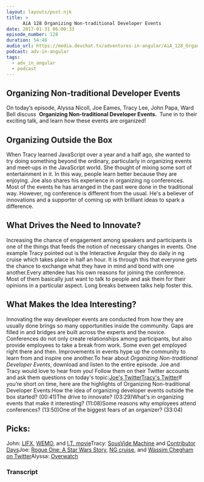 ```yaml
---
layout: layouts/post.njk
title: >
      AiA 128 Organizing Non-traditional Developer Events
date: 2017-01-31 06:00:33
episode_number: 128
duration: 54:46
audio_url: https://media.devchat.tv/adventures-in-angular/AiA_128_Organizing_Non_-_Traditional_Developer_Events.mp3
podcast: adv-in-angular
tags: 
  - adv_in_angular
  - podcast
---
```


## **Organizing Non-traditional Developer Events**
On today’s episode, Alyssa Nicoll, Joe Eames, Tracy Lee, John Papa, Ward Bell discuss&nbsp; **Organizing Non-traditional Developer Events.&nbsp;** Tune in to their exciting talk, and learn how these events&nbsp;are organized!
## Organizing Outside the Box
When Tracy learned JavaScript over a year and a half ago, she wanted to try doing something beyond the ordinary, particularly in organizing events and meet-ups in the JavaScript world. She thought of mixing some sort of entertainment in it. In this way, people learn better because they are enjoying.&nbsp;Joe also shares his experience in organizing ng conferences. Most of the events he has arranged in the past were done in the traditional way. However, ng conference is different from the usual. He's a believer of innovations and a supporter of&nbsp;coming up with brilliant ideas to spark a difference.
## What Drives the Need to Innovate?
Increasing the chance of engagement among speakers and participants is one of the things that feeds the notion&nbsp;of necessary changes in events.&nbsp;One example Tracy pointed out is the Interactive Angular they do daily in ng cruise which takes place in half an hour. It is through this that everyone gets the chance to exchange what they have in mind and bond with one another.Every attendee has his own reasons for joining the conference. Most of them basically just want to talk to people and ask them for their opinions in a particular aspect. Long breaks between talks help foster this.
## What Makes the Idea Interesting?
Innovating the way developer events are conducted from how they are usually done brings so many opportunities inside the community. Gaps are filled in and bridges are built across the experts and the novice. Conferences do not only create relationships among participants, but also provide employees to take a break from work. Some even get employed right there and then. Improvements in events hype up the community to learn from and inspire one another.To hear about _Organizing Non-traditional Developer Events_, download and listen to the entire episode. Joe and Tracy&nbsp;would love to hear from you! Follow them on their Twitter accounts and ask them questions on today's topic:[Joe's Twitter](https://twitter.com/josepheames)[Tracy's Twitter](https://twitter.com/ladyleet)If you’re short on time, here are the highlights of Organizing Non-traditional Developer Events:How the idea of organizing developer events outside the box started? (00:41)The drive to innovate? (03:29)What's in organizing events that make it interesting? (11:08)Some reasons why employees attend conferences? (13:50)One of the biggest fears of an organizer? (33:04)
## **Picks:**
John:&nbsp;[LIFX](http://www.lifx.com/), [WEMO](http://www.wemo.com/), and [I.T. movie](http://www.imdb.com/title/tt2679552/)Tracy: [SousVide Machine](https://www.sousvidesupreme.com/)&nbsp;and [Contributor Days](http://contributordays.com/)Joe: [Rogue One: A Star Wars Story](http://www.starwars.com/films/rogue-one), [NG cruise](https://ngcruise.com/#/), and [Wassim Chegham on Twitter](https://twitter.com/manekinekko/status/815710194831392769)Alyssa: [Overwatch](https://playoverwatch.com/en-us/)

### Transcript


